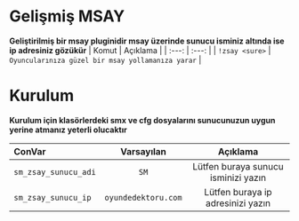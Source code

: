 # Gelişmiş MSAY
 **Geliştirilmiş bir msay pluginidir msay üzerinde sunucu isminiz altında ise ip adresiniz gözükür**
 | Komut  | Açıklama |
 | :---: | :---: |
 | `!zsay <sure>` | `Oyuncularınıza güzel bir msay yollamanıza yarar`  |

# Kurulum
 **Kurulum için klasörlerdeki smx ve cfg dosyalarını sunucunuzun uygun yerine atmanız yeterli olucaktır**

 | ConVar  | Varsayılan | Açıklama |
 | :---  | :---: | :---: |
 | `sm_zsay_sunucu_adi` | `SM`  | Lütfen buraya sunucu isminizi yazın |
 | `sm_zsay_sunucu_ip`  | `oyundedektoru.com` | Lütfen buraya ip adresinizi yazın |